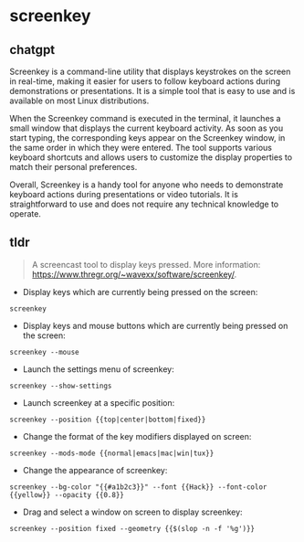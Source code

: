 # screenkey 
## chatgpt 
Screenkey is a command-line utility that displays keystrokes on the screen in real-time, making it easier for users to follow keyboard actions during demonstrations or presentations. It is a simple tool that is easy to use and is available on most Linux distributions. 

When the Screenkey command is executed in the terminal, it launches a small window that displays the current keyboard activity. As soon as you start typing, the corresponding keys appear on the Screenkey window, in the same order in which they were entered. The tool supports various keyboard shortcuts and allows users to customize the display properties to match their personal preferences.

Overall, Screenkey is a handy tool for anyone who needs to demonstrate keyboard actions during presentations or video tutorials. It is straightforward to use and does not require any technical knowledge to operate. 

## tldr 
 
> A screencast tool to display keys pressed.
> More information: <https://www.thregr.org/~wavexx/software/screenkey/>.

- Display keys which are currently being pressed on the screen:

`screenkey`

- Display keys and mouse buttons which are currently being pressed on the screen:

`screenkey --mouse`

- Launch the settings menu of screenkey:

`screenkey --show-settings`

- Launch screenkey at a specific position:

`screenkey --position {{top|center|bottom|fixed}}`

- Change the format of the key modifiers displayed on screen:

`screenkey --mods-mode {{normal|emacs|mac|win|tux}}`

- Change the appearance of screenkey:

`screenkey --bg-color "{{#a1b2c3}}" --font {{Hack}} --font-color {{yellow}} --opacity {{0.8}}`

- Drag and select a window on screen to display screenkey:

`screenkey --position fixed --geometry {{$(slop -n -f '%g')}}`
